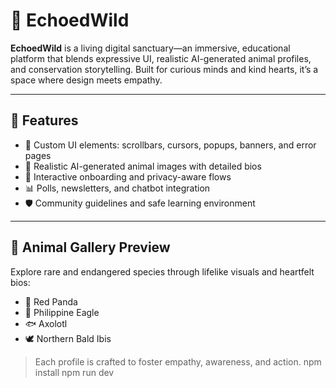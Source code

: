 # 🐾 EchoedWild

**EchoedWild** is a living digital sanctuary—an immersive, educational platform that blends expressive UI, realistic AI-generated animal profiles, and conservation storytelling. Built for curious minds and kind hearts, it’s a space where design meets empathy.

---

## 🌟 Features

- 🎨 Custom UI elements: scrollbars, cursors, popups, banners, and error pages
- 📸 Realistic AI-generated animal images with detailed bios
- 🧠 Interactive onboarding and privacy-aware flows
- 📊 Polls, newsletters, and chatbot integration
- 🛡️ Community guidelines and safe learning environment

---

## 🐾 Animal Gallery Preview

Explore rare and endangered species through lifelike visuals and heartfelt bios:

- 🦊 Red Panda  
- 🦅 Philippine Eagle  
- 🐟 Axolotl  
- 🕊️ Northern Bald Ibis  

> Each profile is crafted to foster empathy, awareness, and action.
npm install
npm run dev

